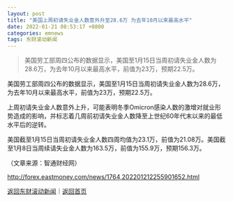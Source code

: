 ```yaml
---
layout: post
title: "美国上周初请失业金人数意外升至28.6万 为去年10月以来最高水平"
date: 2022-01-21 08:53:17 +0800
categories: emnews
tags: 东财滚动新闻
---
```

> 美国劳工部周四公布的数据显示，美国至1月15日当周初请失业金人数为28.6万，为去年10月以来最高水平，前值为23万，预期22.5万。

<p>美国劳工部周四公布的数据显示，美国至1月15日当周初请失业金人数为28.6万，为去年10月以来最高水平，前值为23万，预期22.5万。</p><p>上周初请失业金人数意外上升，可能表明冬季Omicron感染人数的激增对就业形势造成的影响，并标志着几周前初请失业金人数降至上世纪60年代末以来的最低水平后的逆转。</p><p>美国截至1月15日当周初请失业金人数四周均值为23.1万，前值为21.08万。美国截至1月8日当周续请失业金人数为163.5万，前值为155.9万，预期156.3万。</p><p class="em_media">（文章来源：智通财经网）</p>

<http://forex.eastmoney.com/news/1764,202201212255901652.html>

[返回东财滚动新闻](//finews.withounder.com/emnews/)｜[返回首页](//finews.withounder.com/)